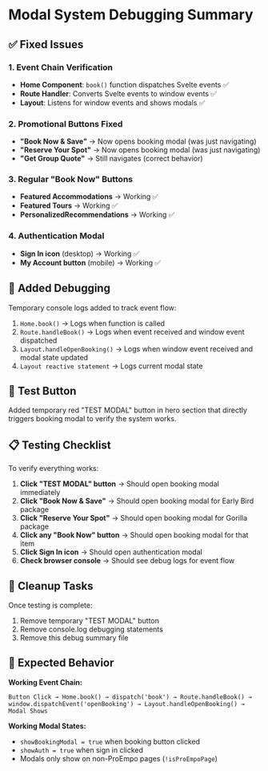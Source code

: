 # Modal System Debugging Summary

## ✅ Fixed Issues

### 1. **Event Chain Verification**
- **Home Component**: `book()` function dispatches Svelte events ✅
- **Route Handler**: Converts Svelte events to window events ✅ 
- **Layout**: Listens for window events and shows modals ✅

### 2. **Promotional Buttons Fixed**
- **"Book Now & Save"** → Now opens booking modal (was just navigating)
- **"Reserve Your Spot"** → Now opens booking modal (was just navigating)
- **"Get Group Quote"** → Still navigates (correct behavior)

### 3. **Regular "Book Now" Buttons**
- **Featured Accommodations** → Working ✅
- **Featured Tours** → Working ✅
- **PersonalizedRecommendations** → Working ✅

### 4. **Authentication Modal**
- **Sign In icon** (desktop) → Working ✅
- **My Account button** (mobile) → Working ✅

## 🔧 Added Debugging

Temporary console logs added to track event flow:
1. `Home.book()` → Logs when function is called
2. `Route.handleBook()` → Logs when event received and window event dispatched
3. `Layout.handleOpenBooking()` → Logs when window event received and modal state updated
4. `Layout reactive statement` → Logs current modal state

## 🧪 Test Button

Added temporary red "TEST MODAL" button in hero section that directly triggers booking modal to verify the system works.

## 📋 Testing Checklist

To verify everything works:

1. **Click "TEST MODAL" button** → Should open booking modal immediately
2. **Click "Book Now & Save"** → Should open booking modal for Early Bird package
3. **Click "Reserve Your Spot"** → Should open booking modal for Gorilla package  
4. **Click any "Book Now" button** → Should open booking modal for that item
5. **Click Sign In icon** → Should open authentication modal
6. **Check browser console** → Should see debug logs for event flow

## 🧹 Cleanup Tasks

Once testing is complete:
1. Remove temporary "TEST MODAL" button
2. Remove console.log debugging statements
3. Remove this debug summary file

## 🎯 Expected Behavior

**Working Event Chain:**
```
Button Click → Home.book() → dispatch('book') → Route.handleBook() → window.dispatchEvent('openBooking') → Layout.handleOpenBooking() → Modal Shows
```

**Working Modal States:**
- `showBookingModal = true` when booking button clicked
- `showAuth = true` when sign in clicked
- Modals only show on non-ProEmpo pages (`!isProEmpoPage`)
